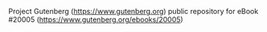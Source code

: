 Project Gutenberg (https://www.gutenberg.org) public repository for eBook #20005 (https://www.gutenberg.org/ebooks/20005)
